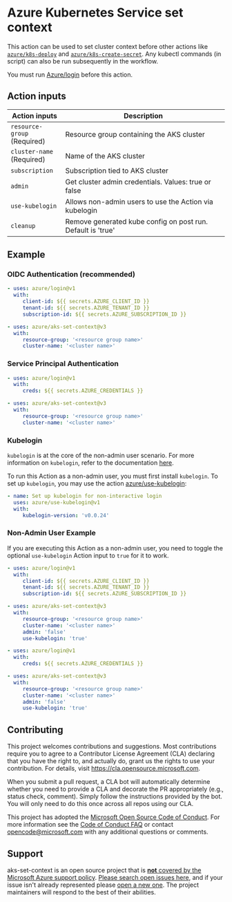 # Azure Kubernetes Service set context

This action can be used to set cluster context before other actions like [`azure/k8s-deploy`](https://github.com/Azure/k8s-deploy/tree/master) and [`azure/k8s-create-secret`](https://github.com/Azure/k8s-create-secret/tree/master). Any kubectl commands (in script) can also be run subsequently in the workflow.

You must run [Azure/login](https://github.com/Azure/login) before this action.

## Action inputs

<table>
  <thead>
    <tr>
      <th>Action inputs</th>
      <th>Description</th>
    </tr>
  </thead>

  <tr>
    <td><code>resource-group</code><br/>(Required)</td>
    <td>Resource group containing the AKS cluster</td>
  </tr>
  <tr>
    <td><code>cluster-name</code><br/>(Required)</td>
    <td>Name of the AKS cluster</td>
  </tr>
  <tr>
    <td><code>subscription</code></td>
    <td>Subscription tied to AKS cluster</td>
  </tr>
  <tr>
    <td><code>admin</code></td>
    <td>Get cluster admin credentials. Values: true or false</td>
  </tr>
  <tr>
    <td><code>use-kubelogin</code></td>
    <td>Allows non-admin users to use the Action via kubelogin</td>
  </tr>
  <tr>
    <td><code>cleanup</code></td>
    <td>Remove generated kube config on post run. Default is 'true'</td>
  </tr>
</table>

## Example

### OIDC Authentication (recommended)

```yaml
- uses: azure/login@v1
  with:
     client-id: ${{ secrets.AZURE_CLIENT_ID }}
     tenant-id: ${{ secrets.AZURE_TENANT_ID }}
     subscription-id: ${{ secrets.AZURE_SUBSCRIPTION_ID }}

- uses: azure/aks-set-context@v3
  with:
     resource-group: '<resource group name>'
     cluster-name: '<cluster name>'
```

### Service Principal Authentication

```yaml
- uses: azure/login@v1
  with:
     creds: ${{ secrets.AZURE_CREDENTIALS }}

- uses: azure/aks-set-context@v3
  with:
     resource-group: '<resource group name>'
     cluster-name: '<cluster name>'
```

### Kubelogin

`kubelogin` is at the core of the non-admin user scenario. For more information on `kubelogin`, refer to the documentation [here](https://github.com/Azure/kubelogin).

To run this Action as a non-admin user, you must first install `kubelogin`. To set up `kubelogin`, you may use the action [azure/use-kubelogin][action_use_kubelogin]:

```yaml
- name: Set up kubelogin for non-interactive login
  uses: azure/use-kubelogin@v1
  with:
     kubelogin-version: 'v0.0.24'
```

[action_use_kubelogin]: https://github.com/marketplace/actions/setup-kubelogin

### Non-Admin User Example

If you are executing this Action as a non-admin user, you need to toggle the optional `use-kubelogin` Action input to `true` for it to work.

```yaml
- uses: azure/login@v1
  with:
     client-id: ${{ secrets.AZURE_CLIENT_ID }}
     tenant-id: ${{ secrets.AZURE_TENANT_ID }}
     subscription-id: ${{ secrets.AZURE_SUBSCRIPTION_ID }}

- uses: azure/aks-set-context@v3
  with:
     resource-group: '<resource group name>'
     cluster-name: '<cluster name>'
     admin: 'false'
     use-kubelogin: 'true'
```

```yaml
- uses: azure/login@v1
  with:
     creds: ${{ secrets.AZURE_CREDENTIALS }}

- uses: azure/aks-set-context@v3
  with:
     resource-group: '<resource group name>'
     cluster-name: '<cluster name>'
     admin: 'false'
     use-kubelogin: 'true'
```

## Contributing

This project welcomes contributions and suggestions. Most contributions require you to agree to a
Contributor License Agreement (CLA) declaring that you have the right to, and actually do, grant us
the rights to use your contribution. For details, visit https://cla.opensource.microsoft.com.

When you submit a pull request, a CLA bot will automatically determine whether you need to provide
a CLA and decorate the PR appropriately (e.g., status check, comment). Simply follow the instructions
provided by the bot. You will only need to do this once across all repos using our CLA.

This project has adopted the [Microsoft Open Source Code of Conduct](https://opensource.microsoft.com/codeofconduct/).
For more information see the [Code of Conduct FAQ](https://opensource.microsoft.com/codeofconduct/faq/) or
contact [opencode@microsoft.com](mailto:opencode@microsoft.com) with any additional questions or comments.

## Support

aks-set-context is an open source project that is [**not** covered by the Microsoft Azure support policy](https://support.microsoft.com/en-us/help/2941892/support-for-linux-and-open-source-technology-in-azure). [Please search open issues here](https://github.com/Azure/aks-set-context/issues), and if your issue isn't already represented please [open a new one](https://github.com/Azure/aks-set-context/issues/new/choose). The project maintainers will respond to the best of their abilities.
